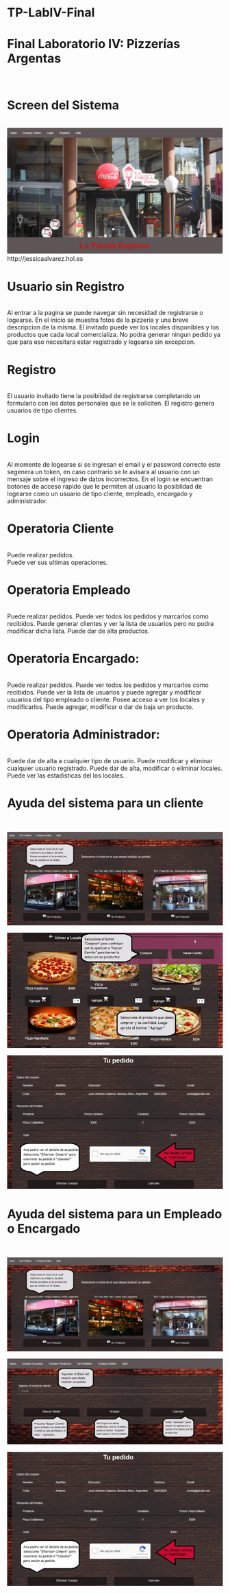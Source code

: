# TP-LabIV-Final
<div>
<h1>Final Laboratorio IV: Pizzerías Argentas</h1><br>
</div>
<h1>Screen del Sistema</h1><br>
<img src='https://github.com/JessicaAlvarezWidd/TP-LabIV-Final/blob/master/ayudaScreen/inicio.jpg'/><br>
http://jessicaalvarez.hol.es<br>
<h1>Usuario sin Registro</h1><br>
<div>
Al entrar a la pagina se puede navegar sin necesidad de registrarse o logearse. En el inicio se muestra fotos de la pizzeria y una breve descripcion de la misma. El invitado puede ver los locales disponibles y los productos que cada local comercializa. No podra generar ningun pedido ya que para eso necesitara estar registrado y logearse sin excepcion.
<div>

<h1>Registro</h1><br>
<div>
El usuario invitado tiene la posiblidad de registrarse completando un formulario con los datos personales que se le soliciten. El registro genera usuarios de tipo clientes.
</div>
<h1>Login</h1><br>
<div>
Al momente de logearse si se ingresan el email y el password correcto este segenera un token, en caso contrario se le avisara al usuario con un mensaje sobre el ingreso de datos incorrectos. 
En el login se encuentran botones de acceso rapido que le permiten al usuario la posiblidad de logearse como un usuario de tipo cliente, empleado, encargado y administrador.
</div>
<h1>Operatoria Cliente</h1><br>
<div>
Puede realizar pedidos.<br>
Puede ver sus ultimas operaciones.<br>
</div>
<h1>Operatoria Empleado</h1><br>
<div>
Puede realizar pedidos. 
Puede ver todos los pedidos y marcarlos como recibidos.
Puede generar clientes y ver la lista de usuarios pero no podra modificar dicha lista.
Puede dar de alta productos.
</div>
<h1>Operatoria Encargado:</h1><br>
<div>
Puede realizar pedidos. 
Puede ver todos los pedidos y marcarlos como recibidos.
Puede ver la lista de usuarios y puede agregar y modificar usuarios del tipo empleado o cliente. 
Posee acceso a ver los locales y modificarlos. 
Puede agregar, modificar o dar de baja un producto.
</div>
<h1>Operatoria Administrador:</h1><br>
<div>
Puede dar de alta a cualquier tipo de usuario. Puede modificar y eliminar cualquier usuario registrado.
Puede dar de alta, modificar o eliminar locales.
Puede ver las estadisticas del los locales.
</div>

<h1>Ayuda del sistema para un cliente</h1><br>

<img src='https://github.com/JessicaAlvarezWidd/TP-LabIV-Final/blob/master/ayudaScreen/Ayuda1.jpg'/><br>

<img  src='https://github.com/JessicaAlvarezWidd/TP-LabIV-Final/blob/master/ayudaScreen/Ayuda2.jpg' /><br>

<img  src='https://github.com/JessicaAlvarezWidd/TP-LabIV-Final/blob/master/ayudaScreen/Ayuda3.jpg' /><br>

<h1>Ayuda del sistema para un Empleado o Encargado</h1><br>

<img   src='https://github.com/JessicaAlvarezWidd/TP-LabIV-Final/blob/master/ayudaScreen/Ayuda1.jpg' /><br>

<img  src='https://github.com/JessicaAlvarezWidd/TP-LabIV-Final/blob/master/ayudaScreen/Ayuda2-5empleado.jpg' /><br>

<img  src='https://github.com/JessicaAlvarezWidd/TP-LabIV-Final/blob/master/ayudaScreen/Ayuda3.jpg' /><br>

